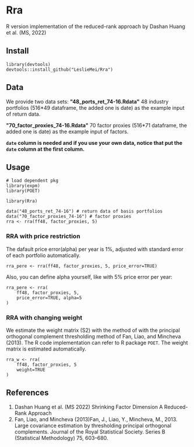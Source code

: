 <!--
 * @Author: Haonan Mei
 * @Date: 2022-06-03 15:29:20
 * @LastEditTime: 2022-06-06 23:22:05
 * @LastEditors: Haonan Mei
 * @Description: 
 * @FilePath: \undefinedd:\leslie\ra\taozeng\00_rra_to_r\working\Rra\README.md
-->

# Rra
R version implementation of the reduced-rank approach by Dashan Huang et al. (MS, 2022)

## Install
```{R}
library(devtools)
devtools::install_github("LeslieMei/Rra")
```

## Data
We provide two data sets:
**"48_ports_ret_74-16.Rdata"**
48 industry portfolios (516\*49 dataframe, the added one is date) as the example input of return data.

**"70_factor_proxies_74-16.Rdata"**
70 factor proxies (516\*71 dataframe, the added one is date) as the example input of factors.

**`date` column is needed and if you use your own data, notice that put the `date` column at the first column.**

## Usage
```{R}
# load dependent pkg
library(expm)
library(POET)
```

```{R}
library(Rra)

data("48_ports_ret_74-16") # return data of basis portfolios
data("70_factor_proxies_74-16") # factor proxies
rra <- rra(ff48, factor_proxies, 5)
```

### RRA with price restriction
The dafault price error(alpha) per year is 1%, adjusted with standard error of each portfolio automatically.
```{R}
rra_pere <- rra(ff48, factor_proxies, 5, price_error=TRUE)
```

Also, you can define alpha yourself, like with 5% price error per year:
```{R}
rra_pere <- rra(
    ff48, factor_proxies, 5, 
    price_error=TRUE, alpha=5
)
```

### RRA with changing weight
We estimate the weight matrix (S2) with the method of with the principal orthogonal complement thresholding method of Fan, Liao, and Mincheva (2013). The R code implementation can refer to R package `POET`. The weight matrix is estimated automatically.
```{R}
rra_w <- rra(
    ff48, factor_proxies, 5
    weight=TRUE
)
```

## References
1. Dashan Huang et al. (MS 2022) Shrinking Factor Dimension A Reduced-Rank Approach
2. Fan, Liao, and Mincheva (2013)Fan, J., Liao, Y., Mincheva, M., 2013. Large covariance estimation by thresholding principal orthogonal complements. Journal of the Royal Statistical Society. Series B (Statistical Methodology) 75, 603–680.


